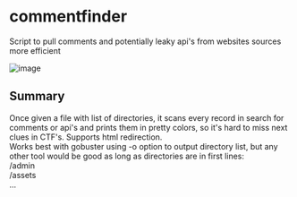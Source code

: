 # commentfinder
Script to pull comments and potentially leaky api's from websites sources more efficient

![image](https://user-images.githubusercontent.com/94721201/142705672-6bc64203-d9f5-4844-812e-cc2e2f2befeb.png)

## Summary

Once given a file with list of directories, it scans every record in search for comments or api's and prints them in pretty colors, so it's
hard to miss next clues in CTF's. Supports html redirection.<br/>Works best with gobuster using -o option to output directory list, but any other tool would be good as long as directories are in first lines:<br/>
/admin<br/>
/assets<br/>
...

